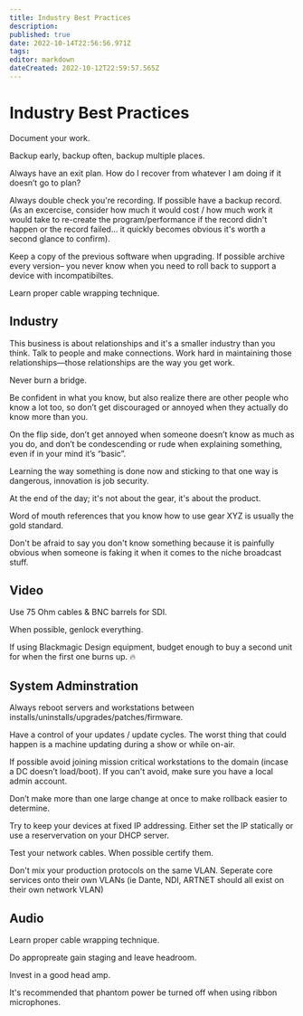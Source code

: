 ```yaml
---
title: Industry Best Practices
description: 
published: true
date: 2022-10-14T22:56:56.971Z
tags: 
editor: markdown
dateCreated: 2022-10-12T22:59:57.565Z
---
```


# Industry Best Practices

Document your work.

Backup early, backup often, backup multiple places.

Always have an exit plan. How do I recover from whatever I am doing if it doesn’t go to plan?
 
Always double check you're recording. If possible have a backup record. (As an excercise, consider how much it would cost / how much work it would take to re-create the program/performance if the record didn't happen or the record failed... it quickly becomes obvious it's worth a second glance to confirm).

Keep a copy of the previous software when upgrading. If possible archive every version– you never know when you need to roll back to support a device with incompatibiltes.

Learn proper cable wrapping technique.

## Industry

This business is about relationships and it's a smaller industry than you think. Talk to people and make connections. Work hard in maintaining those relationships—those relationships are the way you get work.

Never burn a bridge.

Be confident in what you know, but also realize there are other people who know a lot too, so don’t get discouraged or annoyed when they actually do know more than you.

On the flip side, don’t get annoyed when someone doesn’t know as much as you do, and don’t be condescending or rude when explaining something, even if in your mind it’s “basic”.

Learning the way something is done now and sticking to that one way is dangerous, innovation is job security.

At the end of the day; it's not about the gear, it's about the product.

Word of mouth references that you know how to use gear XYZ is usually the gold standard.

Don't be afraid to say you don't know something because it is painfully obvious when someone is faking it when it comes to the niche broadcast stuff.

## Video
 
Use 75 Ohm cables & BNC barrels for SDI.

When possible, genlock everything.

If using Blackmagic Design equipment, budget enough to buy a second unit for when the first one burns up. 🔥

## System Adminstration
Always reboot servers and workstations between installs/uninstalls/upgrades/patches/firmware.

Have a control of your updates / update cycles. The worst thing that could happen is a machine updating during a show or while on-air.

If possible avoid joining mission critical workstations to the domain (incase a DC doesn’t load/boot). If you can't avoid, make sure you have a local admin account.

Don’t make more than one large change at once to make rollback easier to determine.

Try to keep your devices at fixed IP addressing. Either set the IP statically or use a reservervation on your DHCP server.

Test your network cables. When possible certify them.

Don't mix your production protocols on the same VLAN. Seperate core services onto their own VLANs (ie Dante, NDI, ARTNET should all exist on their own network VLAN)

## Audio
Learn proper cable wrapping technique.

Do appropreate gain staging and leave headroom.

Invest in a good head amp.

It's recommended that phantom power be turned off when using ribbon microphones.

